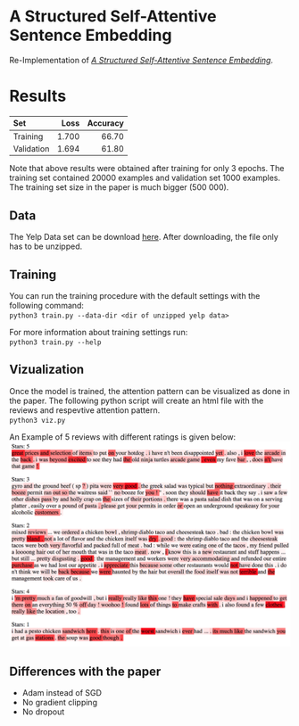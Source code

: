 # A Structured Self-Attentive Sentence Embedding
Re-Implementation of [_A Structured Self-Attentive Sentence Embedding_](https://arxiv.org/pdf/1703.03130.pdf).

# Results

| Set        | Loss     | Accuracy |
|:-----------|---------:|---------:|
| Training   | 1.700    | 66.70    |
| Validation | 1.694    | 61.80    |

Note that above results were obtained after training for only 3 epochs. The training set contained 20000 examples and validation set 1000 examples. The training set size in the paper is much bigger (500 000).

## Data
The Yelp Data set can be download [here](http://pan.webis.de/clef16/pan16-web/author-profiling.html). 
After downloading, the file only has to be unzipped.

## Training
You can run the training procedure with the default settings with the following command:  
`python3 train.py --data-dir <dir of unzipped yelp data>`

For more information about training settings run:  
`python3 train.py --help` 

## Vizualization
Once the model is trained, the attention pattern can be visualized as done in the paper. 
The following python script will create an html file with the reviews and respevtive attention pattern.  
`python3 viz.py`

An Example of 5 reviews with different ratings is given below:  
![](imgs/viz2.png)

## Differences with the paper
- Adam instead of SGD
- No gradient clipping
- No dropout